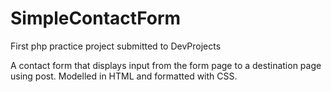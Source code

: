 # SimpleContactForm
First php practice project submitted to DevProjects

A contact form that displays input from the form page to a destination page using post.
Modelled in HTML and formatted with CSS.
